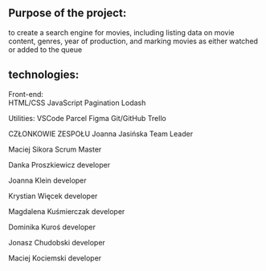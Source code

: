## Purpose of the project: 
to create a search engine for movies, including listing data on movie content, genres, year of production, and marking movies as either watched or added to the queue

## technologies:
Front-end:              
HTML/CSS
JavaScript
Pagination
Lodash

Utilities:
VSCode
Parcel
Figma
Git/GitHub
Trello


CZŁONKOWIE ZESPOŁU
Joanna Jasińska 
Team Leader

Maciej Sikora
Scrum Master

Danka Proszkiewicz
developer

Joanna Klein
developer

Krystian  Więcek
developer

Magdalena Kuśmierczak 
developer

Dominika Kuroś
developer

Jonasz Chudobski
developer

Maciej Kociemski
developer






